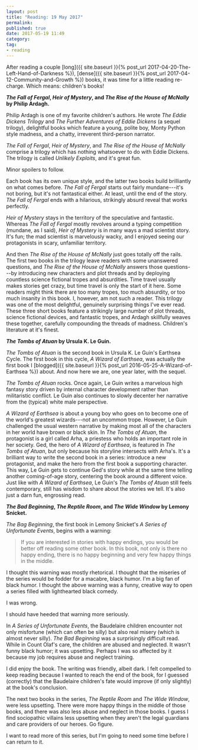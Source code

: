 ```yaml
---
layout: post
title: "Reading: 19 May 2017"
permalink: 
published: true
date: 2017-05-19 11:49
category: 
tag: 
- reading
---
```


After reading a couple [long]({{ site.baseurl }}{% post_url 2017-04-20-The-Left-Hand-of-Darkness %}), [dense]({{ site.baseurl }}{% post_url 2017-04-12-Community-and-Growth %}) books, it was time for a little reading re-charge. Which means: children's books!

***The Fall of Fergal*, *Heir of Mystery*, and *The Rise of the House of McNally* by Philip Ardagh.**

Philip Ardagh is one of my favorite children's authors. He wrote *The Eddie Dickens Trilogy* and *The Further Adventures of Eddie Dickens* (a sequel trilogy), delightful books which feature a young, polite boy, Monty Python style madness, and a chatty, irreverent third-person narrator.

*The Fall of Fergal*, *Heir of Mystery*, and *The Rise of the House of McNally* comprise a trilogy which has nothing whatsoever to do with Eddie Dickens. The trilogy is called *Unlikely Exploits*, and it's great fun.

Minor spoilers to follow.

Each book has its own unique style, and the latter two books build brilliantly on what comes before. *The Fall of Fergal* starts out fairly mundane---it's not boring, but it's not fantastical either. At least, until the end of the story. *The Fall of Fergal* ends with a hilarious, strikingly absurd reveal that works perfectly.

*Heir of Mystery* stays in the territory of the speculative and fantastic. Whereas *The Fall of Fergal* mostly revolves around a typing competition (mundane, as I said), *Heir of Mystery* is in many ways a mad scientist story. It's fun; the mad scientist is marvelously wacky, and I enjoyed seeing our protagonists in scary, unfamiliar territory.

And then *The Rise of the House of McNally* just goes totally off the rails. The first two books in the trilogy leave readers with some unanswered questions, and *The Rise of the House of McNally* answers those questions---by introducing new characters and plot threads and by deploying countless science fictional tropes and absurdities. Time travel usually makes stories get crazy, but time travel is only the start of it here. Some readers might think there are too many tropes, too much absurdity, or too much insanity in this book. I, however, am not such a reader. This trilogy was one of the most delightful, genuinely surprising things I've ever read. These three short books feature a strikingly large number of plot threads, science fictional devices, and fantastic tropes, and Ardagh skillfully weaves these together, carefully compounding the threads of madness. Children's literature at it's finest.

***The Tombs of Atuan* by Ursula K. Le Guin.**

*The Tombs of Atuan* is the second book in Ursula K. Le Guin's Earthsea Cycle. The first book in this cycle, *A Wizard of Earthsea*, was actually the first book I [blogged]({{ site.baseurl }}{% post_url 2016-05-25-A-Wizard-of-Earthsea %}) about. And now here we are, one year later, with the sequel.

*The Tombs of Atuan* rocks. Once again, Le Guin writes a marvelous high fantasy story driven by internal character development rather than militaristic conflict. Le Guin also continues to slowly decenter her narrative from the (typical) white male perspective.

*A Wizard of Earthsea* is about a young boy who goes on to become one of the world's greatest wizards---not an uncommon trope. However, Le Guin challenged the usual western narrative by making most all of the characters in her world have brown or black skin. In *The Tombs of Atuan*, the protagonist is a girl called Arha, a priestess who holds an important role in her society. Ged, the hero of *A Wizard of Earthsea*, is featured in *The Tombs of Atuan*, but only because his storyline intersects with Arha's. It's a brilliant way to write the second book in a series: introduce a new protagonist, and make the hero from the first book a supporting character. This way, Le Guin gets to continue Ged's story while at the same time telling another coming-of-age story, centering the book around a different voice. Just like with *A Wizard of Earthsea*, Le Guin's *The Tombs of Atuan* still feels contemporary, still has wisdom to share about the stories we tell. It's also just a darn fun, engrossing read.

***The Bad Beginning*, *The Reptile Room*, and *The Wide Window* by Lemony Snicket.**

*The Bag Beginning*, the first book in Lemony Snicket's *A Series of Unfortunate Events*, begins with a warning:

> If you are interested in stories with happy endings, you would be better off reading some other book. In this book, not only is there no happy ending, there is no happy beginning and very few happy things in the middle.

I thought this warning was mostly rhetorical. I thought that the miseries of the series would be fodder for a macabre, black humor. I'm a big fan of black humor. I thought the above warning was a funny, creative way to open a series filled with lighthearted black comedy.

I was wrong.

I should have heeded that warning more seriously.

In *A Series of Unfortunate Events*, the Baudelaire children encounter not only misfortune (which can often be silly) but also real misery (which is almost never silly). *The Bad Beginning* was a surprisingly difficult read. While in Count Olaf's care, the children are abused and neglected. It wasn't funny black humor; it was upsetting. Perhaps I was so affected by it because my job requires abuse and neglect training.

I did enjoy the book. The writing was friendly, albeit dark. I felt compelled to keep reading because I wanted to reach the end of the book, for I guessed (correctly) that the Baudelaire children's fate would improve (if only slightly) at the book's conclusion.

The next two books in the series, *The Reptile Room* and *The Wide Window*, were less upsetting. There were more happy things in the middle of those books, and there was also less abuse and neglect in those books. I guess I find sociopathic villains less upsetting when they aren't the legal guardians and care providers of our heroes. Go figure.

I want to read more of this series, but I'm going to need some time before I can return to it.

